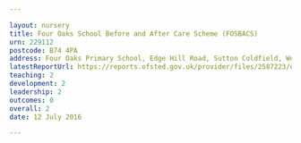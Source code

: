 ```yaml
---

layout: nursery
title: Four Oaks School Before and After Care Scheme (FOSBACS)
urn: 229112
postcode: B74 4PA
address: Four Oaks Primary School, Edge Hill Road, Sutton Coldfield, West Midlands, B74 4PA
latestReportUrl: https://reports.ofsted.gov.uk/provider/files/2587223/urn/229112.pdf
teaching: 2
development: 2
leadership: 2
outcomes: 0
overall: 2
date: 12 July 2016

---
```

